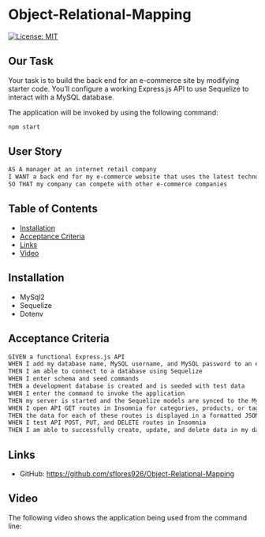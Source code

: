 # Object-Relational-Mapping

[![License: MIT](https://img.shields.io/badge/License-MIT-blue.svg)](https://opensource.org/licenses/MIT)

## Our Task

Your task is to build the back end for an e-commerce site by modifying starter code. You’ll configure a working Express.js API to use Sequelize to interact with a MySQL database.


The application will be invoked by using the following command:

```bash
npm start
```

## User Story

```md
AS A manager at an internet retail company
I WANT a back end for my e-commerce website that uses the latest technologies
SO THAT my company can compete with other e-commerce companies
```



## Table of Contents

  - [Installation](#installation)
  - [Acceptance Criteria](#acceptance-criteria)
  - [Links](#links)
  - [Video](#video)

## Installation

* MySql2
* Sequelize
* Dotenv


## Acceptance Criteria

```md
GIVEN a functional Express.js API
WHEN I add my database name, MySQL username, and MySQL password to an environment variable file
THEN I am able to connect to a database using Sequelize
WHEN I enter schema and seed commands
THEN a development database is created and is seeded with test data
WHEN I enter the command to invoke the application
THEN my server is started and the Sequelize models are synced to the MySQL database
WHEN I open API GET routes in Insomnia for categories, products, or tags
THEN the data for each of these routes is displayed in a formatted JSON
WHEN I test API POST, PUT, and DELETE routes in Insomnia
THEN I am able to successfully create, update, and delete data in my database
```

## Links

* GitHub: https://github.com/sflores926/Object-Relational-Mapping



## Video

The following video shows the application being used from the command line:

